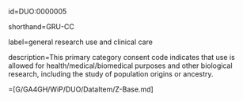 id=DUO:0000005

shorthand=GRU-CC

label=general research use and clinical care

description=This primary category consent code indicates that use is allowed for health/medical/biomedical purposes and other biological research, including the study of population origins or ancestry.
  
=[G/GA4GH/WiP/DUO/DataItem/Z-Base.md]